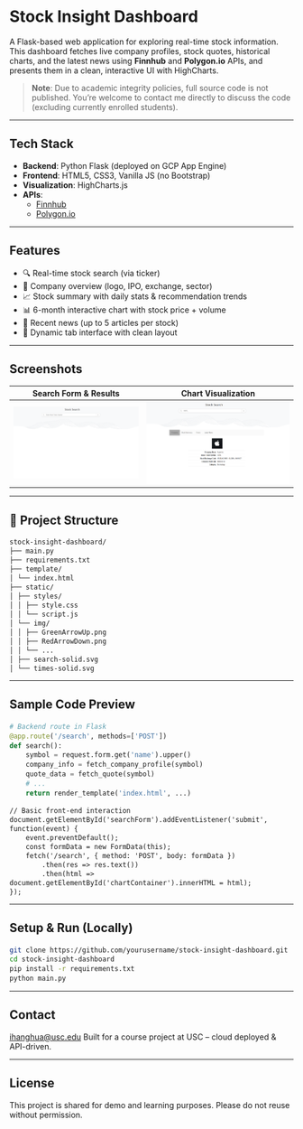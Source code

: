 # Stock Insight Dashboard

A Flask-based web application for exploring real-time stock information. This dashboard fetches live company profiles, stock quotes, historical charts, and the latest news using **Finnhub** and **Polygon.io** APIs, and presents them in a clean, interactive UI with HighCharts.

> **Note**: Due to academic integrity policies, full source code is not published. You’re welcome to contact me directly to discuss the code (excluding currently enrolled students).

---

## Tech Stack

- **Backend**: Python Flask (deployed on GCP App Engine)
- **Frontend**: HTML5, CSS3, Vanilla JS (no Bootstrap)
- **Visualization**: HighCharts.js
- **APIs**:
  - [Finnhub](https://finnhub.io/)
  - [Polygon.io](https://polygon.io/)

---

## Features

- 🔍 Real-time stock search (via ticker)
- 🏢 Company overview (logo, IPO, exchange, sector)
- 📈 Stock summary with daily stats & recommendation trends
- 📊 6-month interactive chart with stock price + volume
- 📰 Recent news (up to 5 articles per stock)
- 🎨 Dynamic tab interface with clean layout

---

## Screenshots

| Search Form & Results | Chart Visualization |
|-----------------------|---------------------|
| ![Search UI](img/figure/homepage.png) | ![Chart](img/figure/searching.png) |

---

## 📁 Project Structure

```
stock-insight-dashboard/ 
├── main.py 
├── requirements.txt 
├── template/ 
│ └── index.html 
├── static/ 
│ ├── styles/ 
│ │ ├── style.css 
│ │ └── script.js 
│ └── img/  
│ │ ├── GreenArrowUp.png 
│ │ ├── RedArrowDown.png 
│ │ └── ... 
│ ├── search-solid.svg 
│ └── times-solid.svg
```


---

## Sample Code Preview

```python
# Backend route in Flask
@app.route('/search', methods=['POST'])
def search():
    symbol = request.form.get('name').upper()
    company_info = fetch_company_profile(symbol)
    quote_data = fetch_quote(symbol)
    # ...
    return render_template('index.html', ...)

```
```
// Basic front-end interaction
document.getElementById('searchForm').addEventListener('submit', function(event) {
    event.preventDefault();
    const formData = new FormData(this);
    fetch('/search', { method: 'POST', body: formData })
        .then(res => res.text())
        .then(html => document.getElementById('chartContainer').innerHTML = html);
});
```
---

##  Setup & Run (Locally)
```bash
git clone https://github.com/yourusername/stock-insight-dashboard.git
cd stock-insight-dashboard
pip install -r requirements.txt
python main.py
```

---

##  Contact
ihanghua@usc.edu
Built for a course project at USC – cloud deployed & API-driven.

---

## License
This project is shared for demo and learning purposes. Please do not reuse without permission.